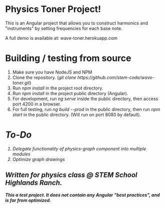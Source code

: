 <h1>Physics Toner Project!</h1>
<p>This is an Angular project that allows you to construct harmonics and "instruments" by setting frequencies for each base note.</p>
<p>A full demo is available at: wave-toner.herokuapp.com</p>

<h1>Building / testing from source</h1>
<ol>
    <li>Make sure you have NodeJS and NPM</li>
    <li>Clone the repository. (<i>git clone https://github.com/stem-code/wave-toner.git</i>)</li>
    <li>Run <i>npm install</i> in the project root directory.</li>
    <li>Run <i>npm install</i> in the project public directory (Angular).</li>
    <li>For development, run <i>ng serve</i> inside the public directory, then access port 4200 in a browser.</i>
    <li>For full testing, run <i>ng build --prod</i> in the public directory, then run <i>npm start</i> in the public directory. (Will run on port 8080 by default).<i>
</ol>

<h1>To-Do</h1>
<ol>
    <li>Delegate functionality of physics-graph component into multiple modules</li>
    <li>Optimize graph drawings</li>
</ol>

<h2>Written for physics class @ STEM School Highlands Ranch.</h2>
<b><p>This a test project. It does not contain any Angular "best practices", and is far from optimized.<p></b>
